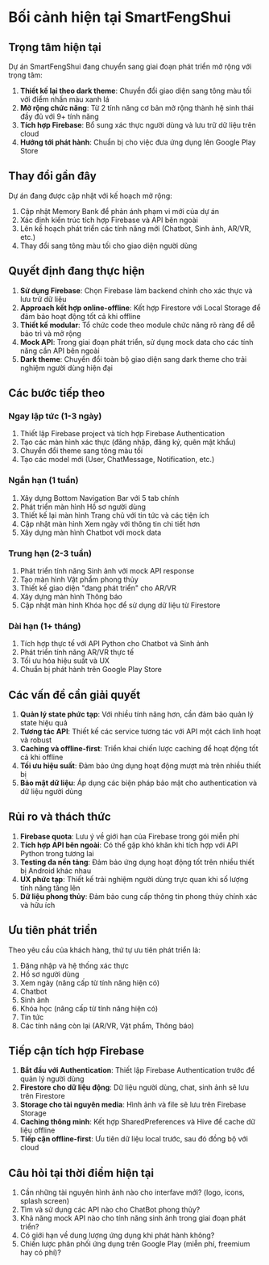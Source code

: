 # Bối cảnh hiện tại SmartFengShui

## Trọng tâm hiện tại

Dự án SmartFengShui đang chuyển sang giai đoạn phát triển mở rộng với trọng tâm:

1. **Thiết kế lại theo dark theme**: Chuyển đổi giao diện sang tông màu tối với điểm nhấn màu xanh lá
2. **Mở rộng chức năng**: Từ 2 tính năng cơ bản mở rộng thành hệ sinh thái đầy đủ với 9+ tính năng
3. **Tích hợp Firebase**: Bổ sung xác thực người dùng và lưu trữ dữ liệu trên cloud
4. **Hướng tới phát hành**: Chuẩn bị cho việc đưa ứng dụng lên Google Play Store

## Thay đổi gần đây

Dự án đang được cập nhật với kế hoạch mở rộng:

1. Cập nhật Memory Bank để phản ánh phạm vi mới của dự án
2. Xác định kiến trúc tích hợp Firebase và API bên ngoài
3. Lên kế hoạch phát triển các tính năng mới (Chatbot, Sinh ảnh, AR/VR, etc.)
4. Thay đổi sang tông màu tối cho giao diện người dùng

## Quyết định đang thực hiện

1. **Sử dụng Firebase**: Chọn Firebase làm backend chính cho xác thực và lưu trữ dữ liệu
2. **Approach kết hợp online-offline**: Kết hợp Firestore với Local Storage để đảm bảo hoạt động tốt cả khi offline
3. **Thiết kế modular**: Tổ chức code theo module chức năng rõ ràng để dễ bảo trì và mở rộng
4. **Mock API**: Trong giai đoạn phát triển, sử dụng mock data cho các tính năng cần API bên ngoài
5. **Dark theme**: Chuyển đổi toàn bộ giao diện sang dark theme cho trải nghiệm người dùng hiện đại

## Các bước tiếp theo

### Ngay lập tức (1-3 ngày)
1. Thiết lập Firebase project và tích hợp Firebase Authentication
2. Tạo các màn hình xác thực (đăng nhập, đăng ký, quên mật khẩu)
3. Chuyển đổi theme sang tông màu tối
4. Tạo các model mới (User, ChatMessage, Notification, etc.)

### Ngắn hạn (1 tuần)
1. Xây dựng Bottom Navigation Bar với 5 tab chính
2. Phát triển màn hình Hồ sơ người dùng
3. Thiết kế lại màn hình Trang chủ với tin tức và các tiện ích
4. Cập nhật màn hình Xem ngày với thông tin chi tiết hơn
5. Xây dựng màn hình Chatbot với mock data

### Trung hạn (2-3 tuần)
1. Phát triển tính năng Sinh ảnh với mock API response
2. Tạo màn hình Vật phẩm phong thủy
3. Thiết kế giao diện "đang phát triển" cho AR/VR
4. Xây dựng màn hình Thông báo
5. Cập nhật màn hình Khóa học để sử dụng dữ liệu từ Firestore

### Dài hạn (1+ tháng)
1. Tích hợp thực tế với API Python cho Chatbot và Sinh ảnh
2. Phát triển tính năng AR/VR thực tế
3. Tối ưu hóa hiệu suất và UX
4. Chuẩn bị phát hành trên Google Play Store

## Các vấn đề cần giải quyết

1. **Quản lý state phức tạp**: Với nhiều tính năng hơn, cần đảm bảo quản lý state hiệu quả
2. **Tương tác API**: Thiết kế các service tương tác với API một cách linh hoạt và robust
3. **Caching và offline-first**: Triển khai chiến lược caching để hoạt động tốt cả khi offline
4. **Tối ưu hiệu suất**: Đảm bảo ứng dụng hoạt động mượt mà trên nhiều thiết bị
5. **Bảo mật dữ liệu**: Áp dụng các biện pháp bảo mật cho authentication và dữ liệu người dùng

## Rủi ro và thách thức

1. **Firebase quota**: Lưu ý về giới hạn của Firebase trong gói miễn phí
2. **Tích hợp API bên ngoài**: Có thể gặp khó khăn khi tích hợp với API Python trong tương lai
3. **Testing đa nền tảng**: Đảm bảo ứng dụng hoạt động tốt trên nhiều thiết bị Android khác nhau
4. **UX phức tạp**: Thiết kế trải nghiệm người dùng trực quan khi số lượng tính năng tăng lên
5. **Dữ liệu phong thủy**: Đảm bảo cung cấp thông tin phong thủy chính xác và hữu ích

## Ưu tiên phát triển

Theo yêu cầu của khách hàng, thứ tự ưu tiên phát triển là:
1. Đăng nhập và hệ thống xác thực
2. Hồ sơ người dùng
3. Xem ngày (nâng cấp từ tính năng hiện có)
4. Chatbot
5. Sinh ảnh
6. Khóa học (nâng cấp từ tính năng hiện có)
7. Tin tức
8. Các tính năng còn lại (AR/VR, Vật phẩm, Thông báo)

## Tiếp cận tích hợp Firebase

1. **Bắt đầu với Authentication**: Thiết lập Firebase Authentication trước để quản lý người dùng
2. **Firestore cho dữ liệu động**: Dữ liệu người dùng, chat, sinh ảnh sẽ lưu trên Firestore
3. **Storage cho tài nguyên media**: Hình ảnh và file sẽ lưu trên Firebase Storage
4. **Caching thông minh**: Kết hợp SharedPreferences và Hive để cache dữ liệu offline
5. **Tiếp cận offline-first**: Ưu tiên dữ liệu local trước, sau đó đồng bộ với cloud

## Câu hỏi tại thời điểm hiện tại

1. Cần những tài nguyên hình ảnh nào cho interfave mới? (logo, icons, splash screen)
2. Tìm và sử dụng các API nào cho ChatBot phong thủy?
3. Khả năng mock API nào cho tính năng sinh ảnh trong giai đoạn phát triển?
4. Có giới hạn về dung lượng ứng dụng khi phát hành không?
5. Chiến lược phân phối ứng dụng trên Google Play (miễn phí, freemium hay có phí)?
